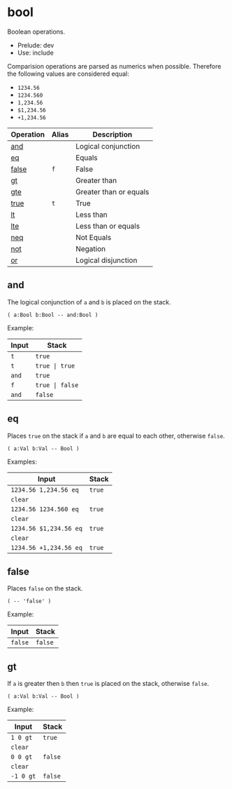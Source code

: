 # bool

Boolean operations.

- Prelude: dev
- Use: include

Comparision operations are parsed as numerics when possible. Therefore the following values are considered equal:

- `1234.56`
- `1234.560`
- `1,234.56`
- `$1,234.56`
- `+1,234.56`

| Operation         | Alias | Description
|-------------------|-------|---------------
| [and](#and)       |       | Logical conjunction
| [eq](#eq)         |       | Equals
| [false](#false)   | `f`   | False
| [gt](#gt)         |       | Greater than
| [gte](#gte)       |       | Greater than or equals
| [true](#true)     | `t`   | True
| [lt](#lt)         |       | Less than
| [lte](#lte)       |       | Less than or equals
| [neq](#neq)       |       | Not Equals
| [not](#not)       |       | Negation
| [or](#or)         |       | Logical disjunction

## and

The logical conjunction of `a` and `b` is placed on the stack.

    ( a:Bool b:Bool -- and:Bool )

Example:

| Input   | Stack
|---------|-------------|
| `t`     | `true`
| `t`     | `true \| true`
| `and`   | `true`
| `f`     | `true \| false`
| `and`   | `false`

## eq

Places `true` on the stack if `a` and `b` are equal to each other, otherwise `false`.

    ( a:Val b:Val -- Bool )

Examples:

| Input                  | Stack
|------------------------|-------------|
| `1234.56 1,234.56 eq`  | `true`
| `clear`                |
| `1234.56 1234.560 eq`  | `true`
| `clear`                |
| `1234.56 $1,234.56 eq` | `true`
| `clear`                |
| `1234.56 +1,234.56 eq` | `true`

## false

Places `false` on the stack.

    ( -- 'false' )

Example:

| Input    | Stack
|----------|-------------|
| `false`  | `false`


## gt

If `a` is greater then `b` then `true` is placed on the stack, otherwise `false`.

    ( a:Val b:Val -- Bool )

Example:

| Input      | Stack
|------------|-------------|
| `1 0 gt`   | `true`
| `clear`    |
| `0 0 gt`   | `false`
| `clear`    |
| `-1 0 gt`  | `false`

